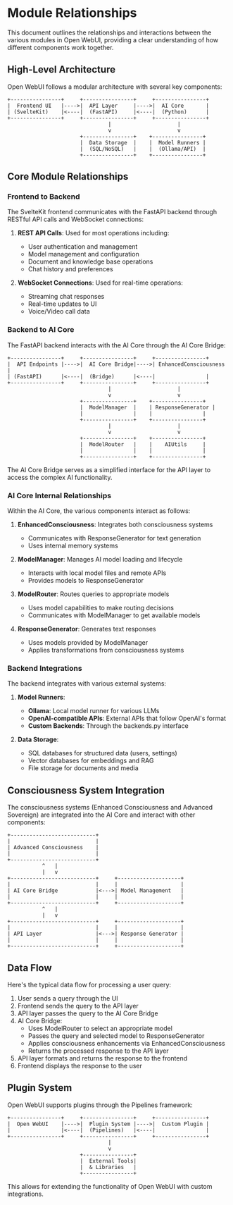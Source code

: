 # Module Relationships

This document outlines the relationships and interactions between the various modules in Open WebUI, providing a clear understanding of how different components work together.

## High-Level Architecture

Open WebUI follows a modular architecture with several key components:

```
+----------------+     +----------------+     +----------------+
|  Frontend UI   |---->|  API Layer     |---->|  AI Core       |
| (SvelteKit)    |<----|  (FastAPI)     |<----|  (Python)      |
+----------------+     +----------------+     +----------------+
                                |                     |
                                v                     v
                       +----------------+    +----------------+
                       |  Data Storage  |    |  Model Runners |
                       |  (SQL/NoSQL)   |    |  (Ollama/API)  |
                       +----------------+    +----------------+
```

## Core Module Relationships

### Frontend to Backend

The SvelteKit frontend communicates with the FastAPI backend through RESTful API calls and WebSocket connections:

1. **REST API Calls**: Used for most operations including:
   - User authentication and management
   - Model management and configuration
   - Document and knowledge base operations
   - Chat history and preferences

2. **WebSocket Connections**: Used for real-time operations:
   - Streaming chat responses
   - Real-time updates to UI
   - Voice/Video call data

### Backend to AI Core

The FastAPI backend interacts with the AI Core through the AI Core Bridge:

```
+----------------+     +----------------+     +----------------+
|  API Endpoints |---->|  AI Core Bridge|---->| EnhancedConsciousness |
| (FastAPI)      |<----|  (Bridge)      |<----|                |
+----------------+     +----------------+     +----------------+
                                |                     |
                                v                     v
                       +----------------+    +----------------+
                       |  ModelManager  |    | ResponseGenerator |
                       |                |    |                |
                       +----------------+    +----------------+
                                |                     |
                                v                     v
                       +----------------+    +----------------+
                       |  ModelRouter   |    |    AIUtils     |
                       |                |    |                |
                       +----------------+    +----------------+
```

The AI Core Bridge serves as a simplified interface for the API layer to access the complex AI functionality.

### AI Core Internal Relationships

Within the AI Core, the various components interact as follows:

1. **EnhancedConsciousness**: Integrates both consciousness systems
   - Communicates with ResponseGenerator for text generation
   - Uses internal memory systems

2. **ModelManager**: Manages AI model loading and lifecycle
   - Interacts with local model files and remote APIs
   - Provides models to ResponseGenerator

3. **ModelRouter**: Routes queries to appropriate models
   - Uses model capabilities to make routing decisions
   - Communicates with ModelManager to get available models

4. **ResponseGenerator**: Generates text responses
   - Uses models provided by ModelManager
   - Applies transformations from consciousness systems

### Backend Integrations

The backend integrates with various external systems:

1. **Model Runners**:
   - **Ollama**: Local model runner for various LLMs
   - **OpenAI-compatible APIs**: External APIs that follow OpenAI's format
   - **Custom Backends**: Through the backends.py interface

2. **Data Storage**:
   - SQL databases for structured data (users, settings)
   - Vector databases for embeddings and RAG
   - File storage for documents and media

## Consciousness System Integration

The consciousness systems (Enhanced Consciousness and Advanced Sovereign) are integrated into the AI Core and interact with other components:

```
+---------------------------+
|                           |
| Advanced Consciousness    |
|                           |
+---------------------------+
           ^   |
           |   v
+---------------------------+     +--------------------+
|                           |     |                    |
| AI Core Bridge            |<--->| Model Management   |
|                           |     |                    |
+---------------------------+     +--------------------+
           ^   |
           |   v
+---------------------------+     +--------------------+
|                           |     |                    |
| API Layer                 |<--->| Response Generator |
|                           |     |                    |
+---------------------------+     +--------------------+
```

## Data Flow

Here's the typical data flow for processing a user query:

1. User sends a query through the UI
2. Frontend sends the query to the API layer
3. API layer passes the query to the AI Core Bridge
4. AI Core Bridge:
   - Uses ModelRouter to select an appropriate model
   - Passes the query and selected model to ResponseGenerator
   - Applies consciousness enhancements via EnhancedConsciousness
   - Returns the processed response to the API layer
5. API layer formats and returns the response to the frontend
6. Frontend displays the response to the user

## Plugin System

Open WebUI supports plugins through the Pipelines framework:

```
+----------------+     +----------------+     +----------------+
|  Open WebUI    |---->|  Plugin System |---->|  Custom Plugin |
|                |<----|  (Pipelines)   |<----|                |
+----------------+     +----------------+     +----------------+
                                |
                                v
                       +----------------+
                       |  External Tools|
                       |  & Libraries   |
                       +----------------+
```

This allows for extending the functionality of Open WebUI with custom integrations.
